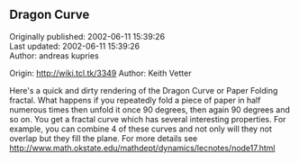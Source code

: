 ## Dragon Curve  
Originally published: 2002-06-11 15:39:26  
Last updated: 2002-06-11 15:39:26  
Author: andreas kupries  
  
Origin: http://wiki.tcl.tk/3349
Author: Keith Vetter

Here's a quick and dirty rendering of the Dragon Curve or Paper Folding fractal. What happens if you repeatedly fold a piece of paper in half numerous times then unfold it once 90 degrees, then again 90 degrees and so on. You get a fractal curve which has several interesting properties. For example, you can combine 4 of these curves and not only will they not overlap but they fill the plane. For more details see http://www.math.okstate.edu/mathdept/dynamics/lecnotes/node17.html
